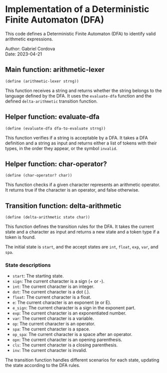 # Implementation of a Deterministic Finite Automaton (DFA)

This code defines a Deterministic Finite Automaton (DFA) to identify valid arithmetic expressions.

Author: Gabriel Cordova   
Date: 2023-04-21

## Main function: arithmetic-lexer

```racket
(define (arithmetic-lexer strng))
```

This function receives a string and returns whether the string belongs to the language defined by the DFA. It uses the `evaluate-dfa` function and the defined `delta-arithmetic` transition function.

## Helper function: evaluate-dfa

```racket
(define (evaluate-dfa dfa-to-evaluate strng))
```

This function verifies if a string is acceptable by a DFA. It takes a DFA definition and a string as input and returns either a list of tokens with their types, in the order they appear, or the symbol `invalid`.

## Helper function: char-operator?

```racket
(define (char-operator? char))
```

This function checks if a given character represents an arithmetic operator. It returns true if the character is an operator, and false otherwise.

## Transition function: delta-arithmetic

```racket
(define (delta-arithmetic state char))
```

This function defines the transition rules for the DFA. It takes the current state and a character as input and returns a new state and a token type if a token is found.

The initial state is `start`, and the accept states are `int`, `float`, `exp`, `var`, and `spa`.

### State descriptions

- `start`: The starting state.
- `sign`: The current character is a sign (+ or -).
- `int`: The current character is an integer.
- `dot`: The current character is a dot (.).
- `float`: The current character is a float.
- `e`: The current character is an exponent (e or E).
- `e_sign`: The current character is a sign in the exponent part.
- `exp`: The current character is an exponentiated number.
- `var`: The current character is a variable.
- `op`: The current character is an operator.
- `spa`: The current character is a space.
- `op_spa`: The current character is a space after an operator.
- `opn`: The current character is an opening parenthesis.
- `cls`: The current character is a closing parenthesis.
- `inv`: The current character is invalid.

The transition function handles different scenarios for each state, updating the state according to the DFA rules.
